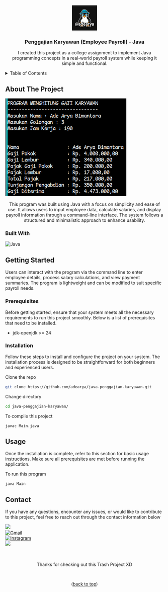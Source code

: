 <a name="readme-top"></a>

<!-- java-penggajian-karyawan -->
<br />

<div align="center">

<img src="https://raw.githubusercontent.com/adearya/java-penggajian-karyawan/HEAD/raw/images/github_user_logo.jpeg" alt="Github User Logo" width="80" height="80">

<h3 align="center">Penggajian Karyawan (Employee Payroll) - Java</h3>
    <p align="center">
        I created this project as a college assignment to implement Java programming concepts in a real-world payroll system while keeping it simple and functional.
    </p>
</div>

<!-- TABLE OF CONTENTS -->
<details>
    <summary>Table of Contents</summary>
    <ol>
        <li>
            <a href="#about-the-project">About The Project</a>
            <ul>
                <li><a href="#built-with">Built With</a></li>
            </ul>
        </li>
        <li>
            <a href="#getting-started">Getting Started</a>
            <ul>
                <li><a href="#prerequisites">Prerequisites</a></li>
                <li><a href="#installation">Installation</a></li>
            </ul>
        </li>
        <li><a href="#usage">Usage</a></li>
        <li><a href="#contact">Contact</a></li>
    </ol>
</details>


## About The Project

![App Screenshot](https://raw.githubusercontent.com/adearya/java-penggajian-karyawan/HEAD/raw/images/desktop_screenshot.png)

<p align="center">
    This program was built using Java with a focus on simplicity and ease of use. It allows users to input employee data, calculate salaries, and display payroll information through a command-line interface. The system follows a structured and minimalistic approach to enhance usability.
</p>

### Built With
![Java](https://img.shields.io/badge/Java-%23ED8B00.svg?logo=openjdk&logoColor=white&style=for-the-badge) <br />
<!-- add_built_with -->


## Getting Started

<p>
    Users can interact with the program via the command line to enter employee details, process salary calculations, and view payment summaries. The program is lightweight and can be modified to suit specific payroll needs.
</p>

### Prerequisites
<p>Before getting started, ensure that your system meets all the necessary requirements to run this project smoothly. Below is a list of prerequisites that need to be installed.</p>

<ul>
    <li>jdk-openjdk >= 24</li>
    <!-- add_prerequisites -->
</ul>

### Installation
<p>Follow these steps to install and configure the project on your system. The installation process is designed to be straightforward for both beginners and experienced users.</p>

Clone the repo
```sh
git clone https://github.com/adearya/java-penggajian-karyawan.git
```
Change directory
```sh
cd java-penggajian-karyawan/
```
To compile this project
```sh
javac Main.java
```
<!-- add_installation -->


## Usage

<p>Once the installation is complete, refer to this section for basic usage instructions. Make sure all prerequisites are met before running the application.</p>


To run this program
```sh
java Main
```
<!-- add_usage -->


## Contact

<p>If you have any questions, encounter any issues, or would like to contribute to this project, feel free to reach out through the contact information below</p>

<div>
    <a href="https://linkedin.com/in/ade-arya-bimantara">
        <img src="https://img.shields.io/badge/linkedin-%230077B5.svg?style=for-the-badge&logo=linkedin&logoColor=white">
    </a>
</div>
<div>
    <a href="mailto:ade.aryabimantara@gmail.com">
        <img src="https://img.shields.io/badge/Gmail-D14836?style=for-the-badge&logo=gmail&logoColor=white" alt="Gmail" />
    </a>
</div>
<div>
    <a href="https://www.instagram.com/adearyabmtra">
        <img src="https://img.shields.io/badge/Instagram-%23E4405F.svg?style=for-the-badge&logo=Instagram&logoColor=white" alt="Instagram" />
    </a>
</div>
<div>
    <a href="https://t.me/adearyabimantara">
        <img src="https://img.shields.io/badge/Telegram-2CA5E0?style=for-the-badge&logo=telegram&logoColor=white">
    </a>
</div>

<br />
<br />

<p align="center">Thanks for checking out this Trash Project XD</p>

<br />

<p align="center">(<a href="#readme-top">back to top</a>)</p>
